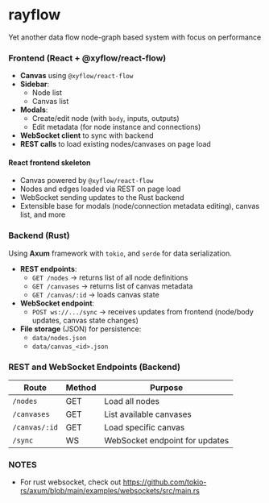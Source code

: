 # rayflow
Yet another data flow node-graph based system with focus on performance

### Frontend (React + @xyflow/react-flow)

- **Canvas** using `@xyflow/react-flow`
- **Sidebar**:
  - Node list
  - Canvas list
- **Modals**:
  - Create/edit node (with `body`, inputs, outputs)
  - Edit metadata (for node instance and connections)
- **WebSocket client** to sync with backend
- **REST calls** to load existing nodes/canvases on page load

#### React frontend skeleton

- Canvas powered by `@xyflow/react-flow`
- Nodes and edges loaded via REST on page load
- WebSocket sending updates to the Rust backend
- Extensible base for modals (node/connection metadata editing), canvas list, and more

### Backend (Rust)

Using **Axum** framework with `tokio`, and `serde` for data serialization.

- **REST endpoints**:
  - `GET /nodes` → returns list of all node definitions
  - `GET /canvases` → returns list of canvas metadata
  - `GET /canvas/:id` → loads canvas state
- **WebSocket endpoint**:
  - `POST ws://.../sync` → receives updates from frontend (node/body updates, canvas state changes)
- **File storage** (JSON) for persistence:
  - `data/nodes.json`
  - `data/canvas_<id>.json`

### REST and WebSocket Endpoints (Backend)

| Route                    | Method | Purpose                          |
|-------------------------|--------|----------------------------------|
| `/nodes`                | GET    | Load all nodes                   |
| `/canvases`             | GET    | List available canvases          |
| `/canvas/:id`           | GET    | Load specific canvas             |
| `/sync`                 | WS     | WebSocket endpoint for updates   |

### NOTES
- For rust websocket, check out https://github.com/tokio-rs/axum/blob/main/examples/websockets/src/main.rs

